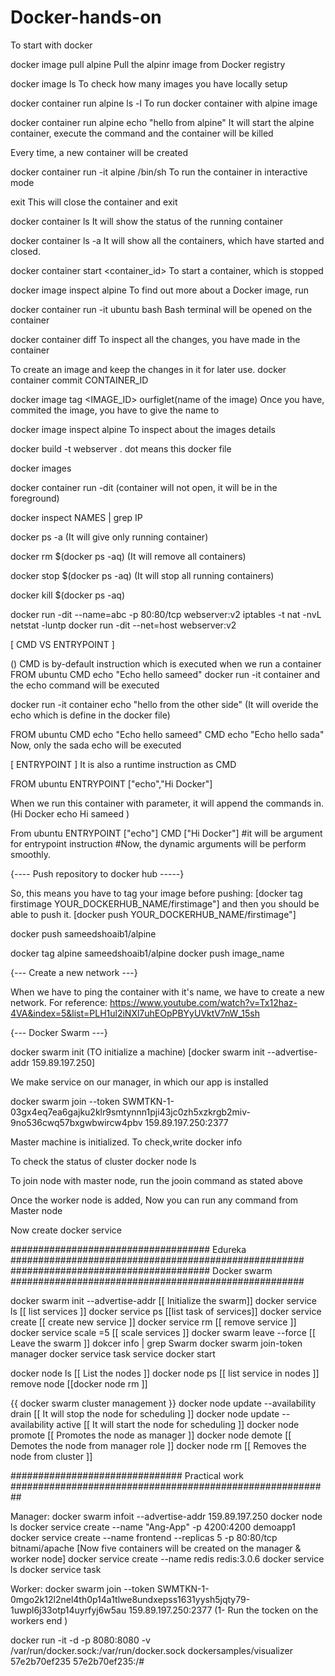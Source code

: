 # Docker-hands-on

To start with docker 

docker image pull alpine
Pull the alpinr image from Docker registry

docker image ls
To check how many images you have locally setup

docker container run alpine ls -l
To run docker container with alpine image

docker container run alpine echo "hello from alpine"
It will start the alpine container, execute the command and the container will be killed

Every time, a new container will be created

docker container run -it alpine /bin/sh
To run the container in interactive mode

exit
This will close the container and exit

docker container ls
It will show the status of the running container

docker container ls -a
It will show all the containers, which have started and closed.

docker container start <container_id>
To start a container, which is stopped

docker image inspect alpine
To find out more about a Docker image, run 

docker container run -it ubuntu bash
Bash terminal will be opened on the container

docker container diff <container ID>
To inspect all the changes, you have made in the container

To create an image and keep the changes in it for later use.
docker container commit CONTAINER_ID

docker image tag <IMAGE_ID> ourfiglet(name of the image)
Once you have, commited the image, you have to give the name to 


docker image inspect alpine
To inspect about the images details

docker build -t webserver .
dot means this docker file

docker images

docker container run -dit (container will not open, it will be in the foreground)

docker inspect NAMES | grep IP

docker ps -a  (It will give only running container)

docker rm $(docker ps -aq)  (It will remove all containers)

docker stop $(docker ps -aq) (It will stop all running containers)

docker kill $(docker ps -aq)

docker run -dit --name=abc -p 80:80/tcp webserver:v2
iptables -t nat -nvL
netstat -luntp
docker run -dit --net=host webserver:v2 

[ CMD VS ENTRYPOINT ]

() CMD is by-default instruction which is executed when we run a container
FROM ubuntu
CMD echo "Echo hello sameed" 
docker run -it container and the echo command will be executed

docker run -it container echo "hello from  the other side"  (It will overide the echo which is define in the docker file) 

FROM ubuntu
CMD echo "Echo hello sameed"
CMD echo "Echo hello sada" 
Now, only the sada echo will be executed

[ ENTRYPOINT ]
It is also a runtime instruction as CMD 

FROM ubuntu
ENTRYPOINT ["echo","Hi Docker"]

When we run this container with parameter, it will append the commands in.
(Hi Docker echo Hi sameed )

From ubuntu
ENTRYPOINT ["echo"]
CMD ["Hi Docker"] #it will be argument for entrypoint instruction
#Now, the dynamic arguments will be perform smoothly.


{---- Push repository to docker hub -----}

So, this means you have to tag your image before pushing:
[docker tag firstimage YOUR_DOCKERHUB_NAME/firstimage"]
and then you should be able to push it.
[docker push YOUR_DOCKERHUB_NAME/firstimage"]

 docker push sameedshoaib1/alpine

docker tag alpine sameedshoaib1/alpine
docker push image_name

{--- Create a new network ---}

When we have to ping the container with it's name, we have to create a new network.
For reference:
https://www.youtube.com/watch?v=Tx12haz-4VA&index=5&list=PLH1ul2iNXl7uhEOpPBYyUVktV7nW_15sh

{--- Docker Swarm ---}

docker swarm init (TO initialize a machine)
[docker swarm init --advertise-addr 159.89.197.250]

We make service on our manager, in which our app is installed

docker swarm join --token SWMTKN-1-03gx4eq7ea6gajku2klr9smtynnn1pji43jc0zh5xzkrgb2miv-9no536cwq57bxgwbwircw4pbv 159.89.197.250:2377

Master machine is initialized. To check,write
docker info

To check the status of cluster
docker node ls

To join node with master node, run the jooin command as stated above

Once the worker node is added, Now you can run any command from Master node

Now create docker service

####################################    Edureka   #####################################################
#################################### Docker swarm ##################################################### 

docker swarm init --advertise-addr <ip-addr>      [[ Initialize the swarm]]
docker service ls 								  [[ list services ]]
docker service ps <name> 						  [[list task of services]]
docker service create <name> <image-name> 	      [[ create new service ]]
docker service rm <name> 						  [[ remove service ]]
docker service scale <name>=5					  [[ scale services ]]
docker swarm leave --force 						  [[ Leave the swarm ]]
dokcer info | grep Swarm
docker swarm join-token manager
docker service task <id>
service docker start

docker node ls 									  [[ List the nodes ]]
docker node ps 									  [[ list service in nodes ]]
remove node 									  [[docker node rm <id>]]

{{ docker swarm cluster management }}
docker node update --availability drain <node>    [[ It will stop the node for scheduling ]]
docker node update --availability active <node>    [[ It will start the node for scheduling ]]
docker node promote <node> 						  [[ Promotes the node as manager ]]
docker node demote <node> 						  [[ Demotes the node from manager role ]]
docker node rm <node> 							  [[ Removes the node from cluster ]]

############################### Practical work ##########################################################

Manager: docker swarm infoit --advertise-addr 159.89.197.250
	     docker node ls
	     docker service create --name "Ang-App" -p 4200:4200 demoapp1
	     docker service create --name frontend --replicas 5 -p 80:80/tcp bitnami/apache [Now five containers will be created on the manager & worker node]
	     docker service create --name redis redis:3.0.6
	     docker service ls
	     docker service task 

Worker: docker swarm join --token SWMTKN-1-0mgo2k12l2nel4th0p14a1tlwe8undxepss1631yysh5jqty79-1uwpl6j33otp14uyrfyj6w5au 159.89.197.250:2377
(1- Run the tocken on the workers end )


docker run -it -d -p 8080:8080 -v /var/run/docker.sock:/var/run/docker.sock dockersamples/visualizer
57e2b70ef235
57e2b70ef235:/#
